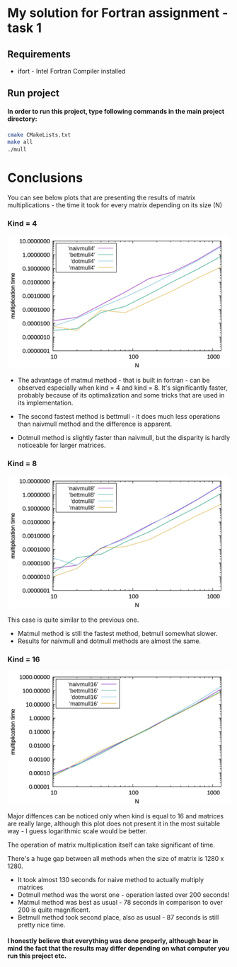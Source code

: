 # My solution for Fortran assignment - task 1

## Requirements
- ifort - Intel Fortran Compiler installed

## Run project
#### In order to run this project, type following commands in the main project directory:
```bash
cmake CMakeLists.txt
make all
./mull
```

# Conclusions

You can see below plots that are presenting the results of matrix multiplications -
the time it took for every matrix depending on its size (N)



### Kind = 4

![alt text](https://raw.githubusercontent.com/jakubowiczish/fortran-task1/master/res/wykres4.jpg)

- The advantage of matmul method - that is built in fortran - can be observed especially when kind = 4 and kind = 8. 
It's significantly faster, probably because of its optimalization and some tricks that are used in its implementation.

- The second fastest method is bettmull - 
it does much less operations than naivmull method and the difference is apparent.

- Dotmull method is slightly faster than naivmull, but the disparity is hardly noticeable for larger matrices.



### Kind = 8

![alt text](https://raw.githubusercontent.com/jakubowiczish/fortran-task1/master/res/wykres8.jpg)

This case is quite similar to the previous one.
- Matmul method is still the fastest method, betmull somewhat slower.
- Results for naivmull and dotmull methods are almost the same.



### Kind = 16

![alt text](https://raw.githubusercontent.com/jakubowiczish/fortran-task1/master/res/wykres16.jpg)

Major diffences can be noticed only when kind is equal to 16 and matrices are really large, 
although this plot does not present it in the most suitable way - I guess logarithmic scale would be better.

The operation of matrix multiplication itself can take significant of time.

There's a huge gap between all methods when the size of matrix is 1280 x 1280.

- It took almost 130 seconds for naive method to actually multiply matrices
- Dotmull method was the worst one - operation lasted over 200 seconds!
- Matmul method was best as usual - 78 seconds in comparison to over 200 is quite magnificent.
- Betmull method took second place, also as usual - 87 seconds is still pretty nice time.

#### I honestly believe that everything was done properly, although bear in mind the fact that the results may differ depending on what computer you run this project etc. 
